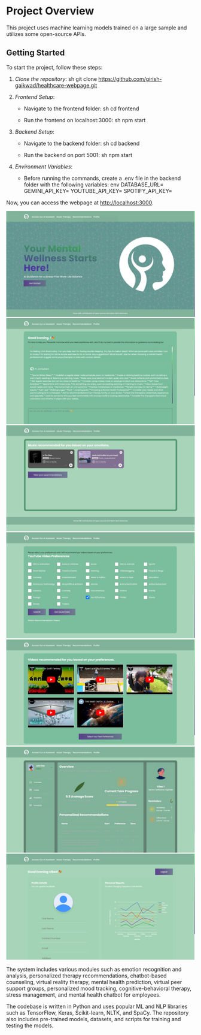 # Project Overview

This project uses machine learning models trained on a large sample and utilizes some open-source APIs.

## Getting Started

To start the project, follow these steps:

1. *Clone the repository*:
    sh
    git clone https://github.com/girish-gaikwad/healthcare-webpage.git
    

2. *Frontend Setup*:
    - Navigate to the frontend folder:
        sh
        cd frontend
        
    - Run the frontend on localhost:3000:
        sh
        npm start
        

3. *Backend Setup*:
    - Navigate to the backend folder:
        sh
        cd backend
        
    - Run the backend on port 5001:
        sh
        npm start
        

4. *Environment Variables*:
    - Before running the commands, create a .env file in the backend folder with the following variables:
        env
        DATABASE_URL=<your-mongodb-atlas-url>
        GEMINI_API_KEY=<your-gemini-api-key>
        YOUTUBE_API_KEY=<your-youtube-api-key>
        SPOTIFY_API_KEY=<your-spotify-api-key>
        

Now, you can access the webpage at [http://localhost:3000](http://localhost:3000).


![alt text](https://github.com/girish-gaikwad/healthcare-webpage/blob/main/Photos/WhatsApp%20Image%202024-06-30%20at%2011.33.46_86dbaa18.jpg)
![alt text](https://github.com/girish-gaikwad/healthcare-webpage/blob/main/Photos/WhatsApp%20Image%202024-06-30%20at%2011.34.24_afd01cdd.jpg)
![alt text](https://github.com/girish-gaikwad/healthcare-webpage/blob/main/Photos/WhatsApp%20Image%202024-06-30%20at%2011.34.43_043b5c00.jpg)
![alt text](https://github.com/girish-gaikwad/healthcare-webpage/blob/main/Photos/WhatsApp%20Image%202024-06-30%20at%2011.35.27_acc4ac93.jpg)
![alt text](https://github.com/girish-gaikwad/healthcare-webpage/blob/main/Photos/WhatsApp%20Image%202024-06-30%20at%2011.35.55_859cfbc5.jpg)
![alt text](https://github.com/girish-gaikwad/healthcare-webpage/blob/main/Photos/WhatsApp%20Image%202024-06-30%20at%2011.36.35_03ab6c7b.jpg)
![alt text](https://github.com/girish-gaikwad/healthcare-webpage/blob/main/Photos/WhatsApp%20Image%202024-06-30%20at%2011.36.54_a1b61ab1.jpg)

The system includes various modules such as emotion recognition and analysis, personalized therapy recommendations, chatbot-based counseling, virtual reality therapy, mental health prediction, virtual peer support groups, personalized mood tracking, cognitive-behavioral therapy, stress management, and mental health chatbot for employees.

The codebase is written in Python and uses popular ML and NLP libraries such as TensorFlow, Keras, Scikit-learn, NLTK, and SpaCy. The repository also includes pre-trained models, datasets, and scripts for training and testing the models.
